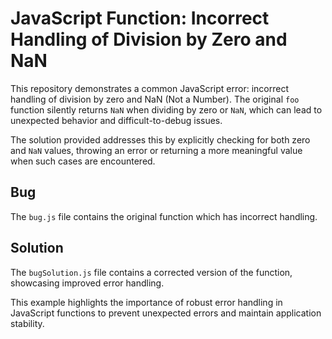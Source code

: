 # JavaScript Function: Incorrect Handling of Division by Zero and NaN

This repository demonstrates a common JavaScript error: incorrect handling of division by zero and NaN (Not a Number). The original `foo` function silently returns `NaN` when dividing by zero or `NaN`, which can lead to unexpected behavior and difficult-to-debug issues.

The solution provided addresses this by explicitly checking for both zero and `NaN` values, throwing an error or returning a more meaningful value when such cases are encountered.

## Bug

The `bug.js` file contains the original function which has incorrect handling.

## Solution

The `bugSolution.js` file contains a corrected version of the function, showcasing improved error handling.

This example highlights the importance of robust error handling in JavaScript functions to prevent unexpected errors and maintain application stability.